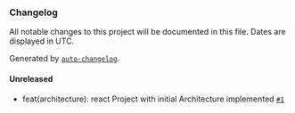 ### Changelog

All notable changes to this project will be documented in this file. Dates are displayed in UTC.

Generated by [`auto-changelog`](https://github.com/CookPete/auto-changelog).

#### Unreleased

- feat(architecture): react Project with initial Architecture implemented [`#1`](https://github.com/Online-Free-CV/design-system/pull/1)
